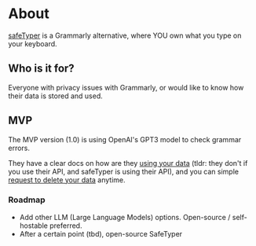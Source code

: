 # About

[safeTyper](https://safetyper.coollabs.io) is a Grammarly alternative, where YOU own what you type on your keyboard.

## Who is it for?

Everyone with privacy issues with Grammarly, or would like to know how their data is stored and used.

## MVP

The MVP version (1.0) is using OpenAI's GPT3 model to check grammar errors.

They have a clear docs on how are they [using your data](https://help.openai.com/en/articles/5722486-how-your-data-is-used-to-improve-model-performance) (tldr: they don't if you use their API, and safeTyper is using their API), and you can simple [request to delete your data](https://help.openai.com/en/articles/6378407-how-can-i-delete-my-account) anytime.

### Roadmap

- Add other LLM (Large Language Models) options. Open-source / self-hostable preferred.
- After a certain point (tbd), open-source SafeTyper


